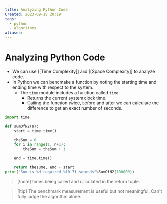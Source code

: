 ```yaml
---
title: Analyzing Python Code
Created: 2023-09-18 20:19
tags:
  - python
  - algorithms
aliases:
---
```

# Analyzing Python Code
- We can use [[Time Complexity]] and [[Space Complexity]] to analyze code.
- In Python we can bencmake a function by noting the starting time and ending time with respect to the system.
	- The `time` module includes a function called `time`
		- Returns the current system clock time.
		- Calling the function twice, before and after we can calculate the difference to get an exact number of seconds.

```Python
import time

def sumOfN2(n):
	start = time.time()

	theSum = 0
	for i in range(1, n+1):
		theSum = theSum + 1

	end = time.time()

	return thesume, end - start
print("Sum is %d required %10.7f seconds"%SumOfN2(100000))
```
>[!note] times being called and calculated in the return tuple.

>[!tip] The benchmark measurement is useful but not meaningful. Can't fully judge the algorithm alone. 





